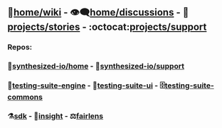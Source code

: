 ## :book:[home/wiki](https://github.com/synthesized-io/home/wiki) - :eye_speech_bubble:[home/discussions](https://github.com/synthesized-io/home/discussions) - :rocket:[projects/stories](https://github.com/orgs/synthesized-io/projects/13) - :octocat:[projects/support](https://github.com/orgs/synthesized-io/projects/12)

### Repos:

### :house_with_garden:[synthesized-io/home](https://github.com/synthesized-io/home) - :toolbox:[synthesized-io/support](https://github.com/synthesized-io/support)

### :steam_locomotive:[testing-suite-engine](https://github.com/synthesized-io/testing-suite-engine) - :eyes:[testing-suite-ui](https://github.com/synthesized-io/testing-suite-ui) - :file_cabinet:[testing-suite-commons](https://github.com/synthesized-io/testing-suite-commons)

### :alembic:[sdk](https://github.com/synthesized-io/synthesized-sdk) - :telescope:[insight](https://github.com/synthesized-io/insight) - :balance_scale:[fairlens](https://github.com/synthesized-io/fairlens)
